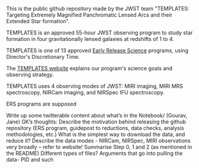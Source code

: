 This is the public github repository made by the JWST team "TEMPLATES: Targeting Extremely Magnified Panchromatic Lensed Arcs and their Extended Star formation".

TEMPLATES is an approved 55-hour JWST observing program to study star formation in four gravitationally lensed galaxies at redshifts of 1 to 4.

TEMPLATES is one of 13 approved [Early Release Science](https://www.stsci.edu/jwst/science-execution/approved-ers-programs) programs, using Director's Discretionary Time.  

The [TEMPLATES website](https://sites.google.com/view/jwst-templates/) explains our program's science goals and observing strategy.

TEMPLATES uses 4 observing modes of JWST:  MIRI imaging, MIRI MRS spectroscopy, NIRCam imaging, and NIRSpec IFU spectroscopy.

ERS programs are supposed 

Write up some twitterable content about what’s in the Notebook/ (Gourav, Jane)
GK’s thoughts: 
Describe the motivation behind releasing the github repository (ERS program, guidepost to reductions, data checks, analysis methodologies, etc.)
What is the simplest way to download the data, and reduce it?
Describe the data modes - NIRCam, NIRSpec, MIRI observations very broadly – refer to website!
Summarise Step 0, 1 and 2 (as mentioned in the README)
Different types of files?
Arguments that go into pulling the data- PID and such

